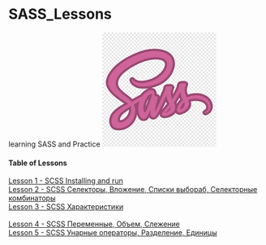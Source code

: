 # SASS_Lessons
learning SASS and Practice 
![sass](scss.png)
#### Table of Lessons
[Lesson 1 - SCSS Installing and run](/Lesson%201/README.md)<br>
[Lesson 2 - SCSS Селекторы, Вложение, Списки выбораб, Селекторные комбинаторы](/Lesson%202/README.md)<br>
[Lesson 3 - SCSS Характеристики](/Lesson%203/README.md)<br>  
[Lesson 4 - SCSS Переменные, Объем, Слежение](/Lesson%204/README.md)<br>
[Lesson 5 - SCSS Унарные операторы, Разделение, Единицы](/Lesson%205/README.md)<br>